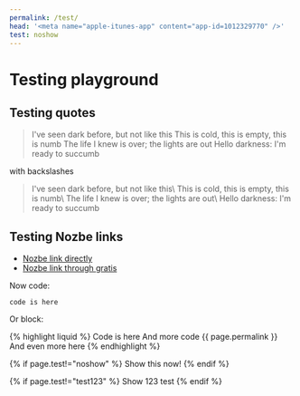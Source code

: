 ```yaml
---
permalink: /test/
head: '<meta name="apple-itunes-app" content="app-id=1012329770" />'
test: noshow
---
```


# Testing playground

## Testing quotes

> I've seen dark before, but not like this
> This is cold, this is empty, this is numb
> The life I knew is over; the lights are out
> Hello darkness: I'm ready to succumb

with backslashes

> I've seen dark before, but not like this\\
> This is cold, this is empty, this is numb\\
> The life I knew is over; the lights are out\\
> Hello darkness: I'm ready to succumb

## Testing Nozbe links

- [Nozbe link directly](https://nozbe.com/?c=michaelteam)
- [Nozbe link through gratis](https://michael.gratis/nozbe/)

Now code:

`code is here`

Or block:

{% highlight liquid %}
Code is here
And more code
{{ page.permalink }}
And even more here
{% endhighlight %}

{% if page.test!="noshow" %}
Show this now!
{% endif %}

{% if page.test!="test123" %}
Show 123 test
{% endif %}